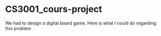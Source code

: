 # CS3001_cours-project
We had to design a digital board game. Here is what I could do regarding this problem
